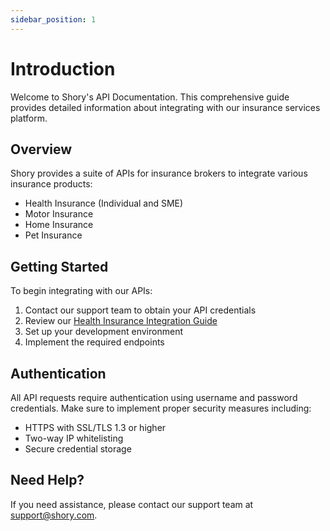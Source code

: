 ```yaml
---
sidebar_position: 1
---
```


# Introduction

Welcome to Shory's API Documentation. This comprehensive guide provides detailed information about integrating with our insurance services platform.

## Overview

Shory provides a suite of APIs for insurance brokers to integrate various insurance products:

- Health Insurance (Individual and SME)
- Motor Insurance
- Home Insurance
- Pet Insurance

## Getting Started

To begin integrating with our APIs:

1. Contact our support team to obtain your API credentials
2. Review our [Health Insurance Integration Guide](health-insurance/insurance-services-integration-guide)
3. Set up your development environment
4. Implement the required endpoints

## Authentication

All API requests require authentication using username and password credentials. Make sure to implement proper security measures including:

- HTTPS with SSL/TLS 1.3 or higher
- Two-way IP whitelisting
- Secure credential storage

## Need Help?

If you need assistance, please contact our support team at support@shory.com.
